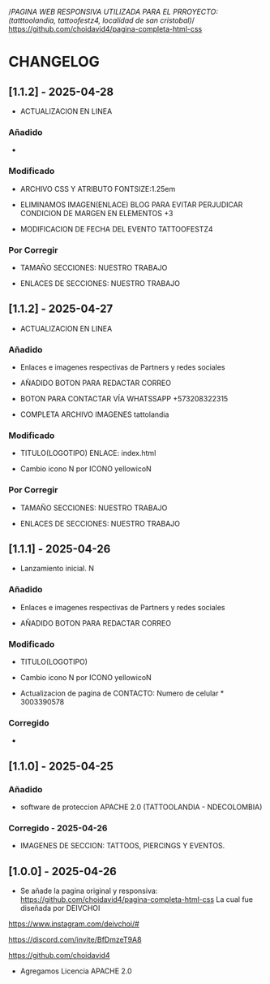 /*PAGINA WEB RESPONSIVA UTILIZADA PARA EL PRROYECTO: (tatttoolandia, tattoofestz4, localidad de san cristobal)*/
 https://github.com/choidavid4/pagina-completa-html-css

 # CHANGELOG

## [1.1.2] - 2025-04-28

- ACTUALIZACION EN LINEA

### Añadido

- 

### Modificado

-   ARCHIVO CSS Y ATRIBUTO FONTSIZE:1.25em

-   ELIMINAMOS IMAGEN(ENLACE) BLOG PARA EVITAR PERJUDICAR CONDICION DE MARGEN EN ELEMENTOS +3

-   MODIFICACION DE FECHA DEL EVENTO TATTOOFESTZ4


### Por Corregir 

-   TAMAÑO SECCIONES: NUESTRO TRABAJO

-   ENLACES DE SECCIONES: NUESTRO TRABAJO

 ## [1.1.2] - 2025-04-27

- ACTUALIZACION EN LINEA

### Añadido

-  Enlaces e imagenes respectivas de Partners y redes sociales

-   AÑADIDO BOTON PARA REDACTAR CORREO

-  BOTON PARA CONTACTAR VÍA WHATSSAPP +573208322315

-  COMPLETA ARCHIVO IMAGENES tattolandia


### Modificado

-   TITULO(LOGOTIPO) ENLACE: index.html

-   Cambio icono N por ICONO yellowicoN

### Por Corregir 

-   TAMAÑO SECCIONES: NUESTRO TRABAJO

-   ENLACES DE SECCIONES: NUESTRO TRABAJO

## [1.1.1] - 2025-04-26

-   Lanzamiento inicial. N

### Añadido

-  Enlaces e imagenes respectivas de Partners y redes sociales

-   AÑADIDO BOTON PARA REDACTAR CORREO

### Modificado

-   TITULO(LOGOTIPO)

-   Cambio icono N por ICONO yellowicoN

-   Actualizacion de pagina de CONTACTO:    Numero de celular * 3003390578

### Corregido

-   

## [1.1.0] - 2025-04-25

### Añadido

-   software de proteccion APACHE 2.0 (TATTOOLANDIA - NDECOLOMBIA)


### Corregido  -  2025-04-26

-   IMAGENES DE SECCION: TATTOOS, PIERCINGS Y EVENTOS.

## [1.0.0] - 2025-04-26

-   Se añade la pagina original y responsiva: https://github.com/choidavid4/pagina-completa-html-css
La cual fue diseñada por DEIVCHOI

https://www.instagram.com/deivchoi/#

https://discord.com/invite/BfDmzeT9A8

https://github.com/choidavid4


-   Agregamos Licencia APACHE 2.0

